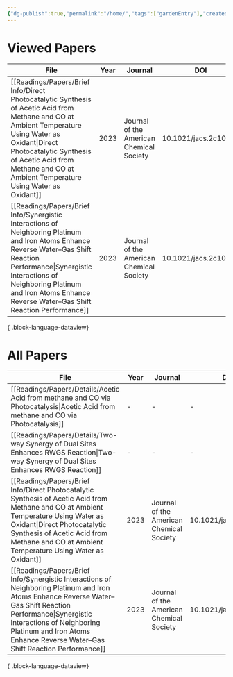 ```yaml
---
{"dg-publish":true,"permalink":"/home/","tags":["gardenEntry"],"created":"2023-08-25T23:56","updated":"2023-08-26T00:38"}
---
```



# Viewed Papers
| File                                                                                                                                                                                                                                                                         | Year | Journal                                  | DOI                  |
| ---------------------------------------------------------------------------------------------------------------------------------------------------------------------------------------------------------------------------------------------------------------------------- | ---- | ---------------------------------------- | -------------------- |
| [[Readings/Papers/Brief Info/Direct Photocatalytic Synthesis of Acetic Acid from Methane and CO at Ambient Temperature Using Water as Oxidant\|Direct Photocatalytic Synthesis of Acetic Acid from Methane and CO at Ambient Temperature Using Water as Oxidant]]         | 2023 | Journal of the American Chemical Society | 10.1021/jacs.2c10840 |
| [[Readings/Papers/Brief Info/Synergistic Interactions of Neighboring Platinum and Iron Atoms Enhance Reverse Water–Gas Shift Reaction Performance\|Synergistic Interactions of Neighboring Platinum and Iron Atoms Enhance Reverse Water–Gas Shift Reaction Performance]] | 2023 | Journal of the American Chemical Society | 10.1021/jacs.2c10435 |

{ .block-language-dataview}

# All Papers

| File                                                                                                                                                                                                                                                                         | Year | Journal                                  | DOI                  |
| ---------------------------------------------------------------------------------------------------------------------------------------------------------------------------------------------------------------------------------------------------------------------------- | ---- | ---------------------------------------- | -------------------- |
| [[Readings/Papers/Details/Acetic Acid from methane and CO via Photocatalysis\|Acetic Acid from methane and CO via Photocatalysis]]                                                                                                                                        | \-   | \-                                       | \-                   |
| [[Readings/Papers/Details/Two-way Synergy of Dual Sites Enhances RWGS Reaction\|Two-way Synergy of Dual Sites Enhances RWGS Reaction]]                                                                                                                                    | \-   | \-                                       | \-                   |
| [[Readings/Papers/Brief Info/Direct Photocatalytic Synthesis of Acetic Acid from Methane and CO at Ambient Temperature Using Water as Oxidant\|Direct Photocatalytic Synthesis of Acetic Acid from Methane and CO at Ambient Temperature Using Water as Oxidant]]         | 2023 | Journal of the American Chemical Society | 10.1021/jacs.2c10840 |
| [[Readings/Papers/Brief Info/Synergistic Interactions of Neighboring Platinum and Iron Atoms Enhance Reverse Water–Gas Shift Reaction Performance\|Synergistic Interactions of Neighboring Platinum and Iron Atoms Enhance Reverse Water–Gas Shift Reaction Performance]] | 2023 | Journal of the American Chemical Society | 10.1021/jacs.2c10435 |

{ .block-language-dataview}
